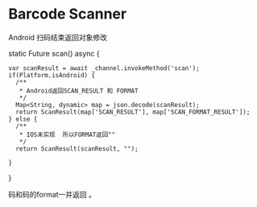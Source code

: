 # Barcode Scanner
Android 扫码结束返回对象修改

static Future<ScanResult> scan() async {

    var scanResult = await _channel.invokeMethod('scan');
    if(Platform.isAndroid) {
      /**
       * Android返回SCAN_RESULT 和 FORMAT
       */
      Map<String, dynamic> map = json.decode(scanResult);
      return ScanResult(map['SCAN_RESULT'], map['SCAN_FORMAT_RESULT']);
    } else {
      /**
       * IOS未实现  所以FORMAT返回""
       */
      return ScanResult(scanResult, "");

    }

  }
  
  码和码的format一并返回 。
